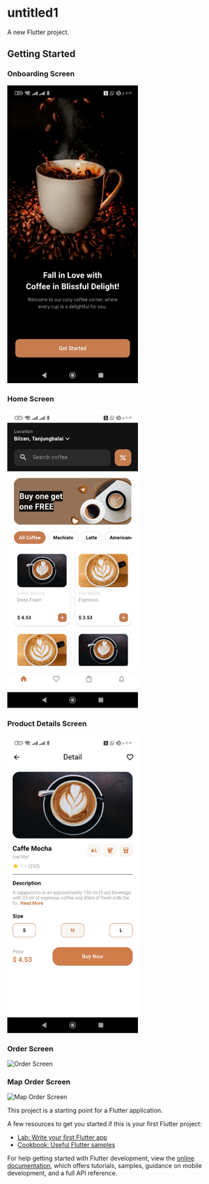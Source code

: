 # untitled1

A new Flutter project.

## Getting Started

<h3>Onboarding Screen</h3>
<img src="https://raw.githubusercontent.com/Mohammedalyazidi/coffe-flutter-/37e2c7827d7742dc3a0a621b2c793eb84d345cad/Screenshot_%D9%A2%D9%A0%D9%A2%D9%A5-%D9%A0%D9%A6-%D9%A1%D9%A3-%D9%A1%D9%A7-%D9%A0%D9%A7-%D9%A4%D9%A1-%D9%A2%D9%A5%D9%A0_com.example.untitled1.jpg" alt="Onboarding Screen" width="300"/>


<h3>Home Screen</h3>
<img src="https://raw.githubusercontent.com/Mohammedalyazidi/coffe-flutter-/5af9214a49810bccec0619e3fde40131ed27954d/Screenshot_%D9%A2%D9%A0%D9%A2%D9%A5-%D9%A0%D9%A6-%D9%A1%D9%A3-%D9%A1%D9%A7-%D9%A0%D9%A7-%D9%A4%D9%A5-%D9%A6%D9%A6%D9%A4_com.example.untitled1.jpg" alt="Home Screen" width="300"/>

<h3>Product Details Screen</h3>
<img src="https://raw.githubusercontent.com/Mohammedalyazidi/coffe-flutter-/2d63a6e18b224474d20b962160b93e45ba0c42cf/Screenshot_%D9%A2%D9%A0%D9%A2%D9%A5-%D9%A0%D9%A6-%D9%A1%D9%A3-%D9%A1%D9%A7-%D9%A0%D9%A7-%D9%A5%D9%A2-%D9%A2%D9%A6%D9%A1_com.example.untitled1.jpg" alt="Product Details Screen" width="300"/>

<h3>Order Screen</h3>
<img src="[https://raw.githubusercontent.com/Mohammedalyazidi/coffe-flutter-/17fc276fff13941f62878fc199108996b3e7fd7d/Screenshot_%D9%A2%D9%A0%D9%A2%D9%A5-%D9%A0%D9%A6-%D9%A1%D9%A3-%D9%A1%D9%A7-%D9%A0%D9%A7-%D9%A5%D9%A7-%D9%92%D9%1%D9%A2_com.example.untitled1.jpg](https://github.com/Mohammedalyazidi/coffe-flutter-/blob/fb5b2cdf070401a8b35541c1d4e5858398079028/Screenshot_%D9%A2%D9%A0%D9%A2%D9%A5-%D9%A0%D9%A6-%D9%A1%D9%A3-%D9%A1%D9%A7-%D9%A0%D9%A7-%D9%A5%D9%A7-%D9%A2%D9%A1%D9%A2_com.example.untitled1.jpg" alt="Order Screen" width="300"/>

<h3>Map Order Screen</h3>
<img src="https://raw.githubusercontent.com/Mohammedalyazidi/coffe-flutter-/c11b932aa50d98a875ef08bfd78631ce45e1f7eb/Screenshot_%D9%A2%D9%A0%D9%A2%D9%A5-%D9%A0%D9%A6-%D9%A1%D9%A3-%D9%A1%D9%A7-%D9%A0%D9%A8-%D9%A0%D9%A3-%D9%A7%D9%8A%D9%81_com.example.untitled1.jpg" alt="Map Order Screen" width="300"/>




This project is a starting point for a Flutter application.

A few resources to get you started if this is your first Flutter project:

- [Lab: Write your first Flutter app](https://docs.flutter.dev/get-started/codelab)
- [Cookbook: Useful Flutter samples](https://docs.flutter.dev/cookbook)

For help getting started with Flutter development, view the
[online documentation](https://docs.flutter.dev/), which offers tutorials,
samples, guidance on mobile development, and a full API reference.
